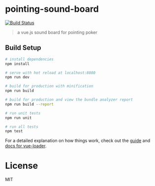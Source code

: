 # pointing-sound-board
[![Build Status](https://travis-ci.org/edm00se/pointing-sound-board.svg?branch=master)](https://travis-ci.org/edm00se/pointing-sound-board)

> a vue.js sound board for pointing poker

## Build Setup

``` bash
# install dependencies
npm install

# serve with hot reload at localhost:8080
npm run dev

# build for production with minification
npm run build

# build for production and view the bundle analyzer report
npm run build --report

# run unit tests
npm run unit

# run all tests
npm test
```

For a detailed explanation on how things work, check out the [guide](http://vuejs-templates.github.io/webpack/) and [docs for vue-loader](http://vuejs.github.io/vue-loader).

# License

MIT
